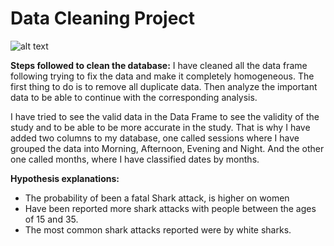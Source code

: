 # Data Cleaning Project

![alt text](https://www.google.com/url?sa=i&url=https%3A%2F%2Fwww.nationalgeographic.com.es%2Fanimales%2Ftiburones&psig=AOvVaw0jRwcYxRICR02s60EEMqIE&ust=1620717093678000&source=images&cd=vfe&ved=0CAIQjRxqFwoTCNDl0-fHvvACFQAAAAAdAAAAABAD)


**Steps followed to clean the database:**
I have cleaned all the data frame following trying to fix the data and make it completely homogeneous. 
The first thing to do is to remove all duplicate data. Then analyze the important data to be able to continue with the corresponding analysis.

I have tried to see the valid data in the Data Frame to see the validity of the study and to be able to be more accurate in the study.
That is why I have added two columns to my database, one called sessions where I have grouped the data into Morning, Afternoon, Evening and Night. And the other one called months, where I have classified dates by months.


**Hypothesis explanations:**
+ The probability of been a fatal Shark attack, is higher on women
+ Have been reported more shark attacks with people between the ages of 15 and 35.
+ The most common shark attacks reported were by white sharks.

